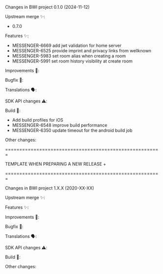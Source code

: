 Changes in BWI project 0.1.0 (2024-11-12)

Upstream merge ✨:
- 0.7.0

Features ✨: 
- MESSENGER-6669 add jwt validation for home server
- MESSENGER-6525 provide imprint and privacy links from wellknown
- MESSENGER-5983 set room alias when creating a room
- MESSENGER-5991 set room history visibility at create room

Improvements 🙌:

Bugfix 🐛:

Translations 🗣:

SDK API changes ⚠️:

Build 🧱:
- Add build profiles for iOS
- MESSENGER-6548 improve build performance
- MESSENGER-6350 update timeout for the android build job

Other changes:


=======================================================



   TEMPLATE WHEN PREPARING A NEW RELEASE        +




=======================================================

Changes in BWI project 1.X.X (2020-XX-XX)

Upstream merge ✨:

Features ✨:

Improvements 🙌:

Bugfix 🐛:

Translations 🗣:

SDK API changes ⚠️:

Build 🧱:

Other changes:
